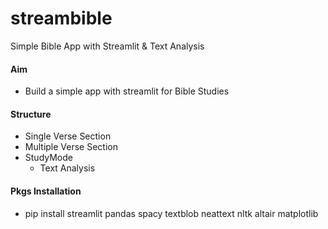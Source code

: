 # streambible
Simple Bible App with Streamlit &amp; Text Analysis

#### Aim
+ Build a simple app with streamlit for Bible Studies

#### Structure
+ Single Verse Section
+ Multiple Verse Section
+ StudyMode
    - Text Analysis

#### Pkgs Installation
+ pip install streamlit pandas spacy textblob neattext nltk altair matplotlib
